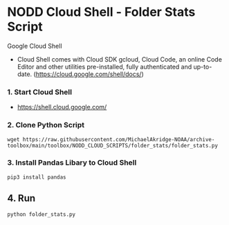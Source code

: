 # NODD Cloud Shell - Folder Stats Script
Google Cloud Shell
- Cloud Shell comes with Cloud SDK gcloud, Cloud Code, an online Code Editor and other utilities pre-installed, fully authenticated and up-to-date. (https://cloud.google.com/shell/docs/)

### 1. Start Cloud Shell
- https://shell.cloud.google.com/

### 2. Clone Python Script 
```
wget https://raw.githubusercontent.com/MichaelAkridge-NOAA/archive-toolbox/main/toolbox/NODD_CLOUD_SCRIPTS/folder_stats/folder_stats.py
```
### 3. Install Pandas Libary to Cloud Shell
```
pip3 install pandas
```
## 4. Run
```
python folder_stats.py
```
